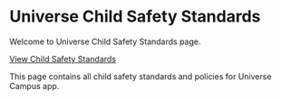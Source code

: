 # Universe Child Safety Standards

Welcome to Universe Child Safety Standards page.

[View Child Safety Standards](https://cyn0kuzu.github.io/universe/child-safety-standards.html)

This page contains all child safety standards and policies for Universe Campus app.
